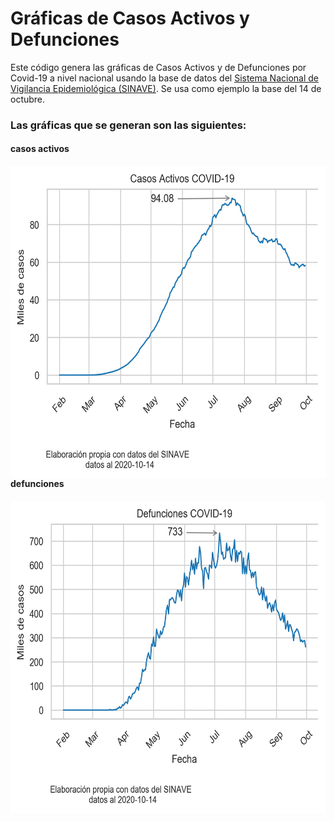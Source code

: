 # Gráficas de Casos Activos y Defunciones

Este código genera las gráficas de Casos Activos y de Defunciones por Covid-19 a nivel nacional usando la base de datos del [Sistema Nacional de Vigilancia Epidemiológica (SINAVE)](https://www.gob.mx/salud/acciones-y-programas/sistema-nacional-de-vigilancia-epidemiologica). Se usa como ejemplo la base del 14 de octubre.

### Las gráficas que se generan son las siguientes:

#### casos activos
<img src="./img/casos_activos.png"
     alt="Markdown Monster icon"
     style="float: left; margin-right: 5px;"
     width="600" height="500" />

#### defunciones
 <img src="./img/defunciones2.png"
     alt="Markdown Monster icon"
     style="float: left; margin-right: 5px;"
     width="600" height="500" />
